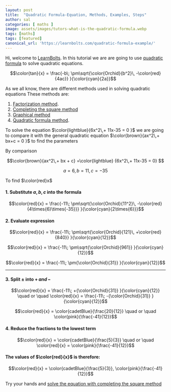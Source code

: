 ```yaml
---
layout: post
title:  "Quadratic Formula-Equation, Methods, Examples, Steps"
author: sal
categories: [ maths ]
image: assets/images/tutors-what-is-the-quadratic-formula.webp
tags: [maths]
tags: [featured]
canonical_url: 'https://learnbolts.com/quadratic-formula-example/'
---
```

Hi, welcome to [LearnBolts](../index.html). In this tutorial we are are going to use [quadratic formula](../quadratic-formula/) to solve quadratic equations.

$$\color{tan}{x} = \frac{-b\; \pm\sqrt{\color{Orchid}{b^2}\, -\color{red}{4ac}} }{\color{cyan}{2a}}$$

As we all know, there are different methods used in solving quadratic equations
These methods are:
1. [Factorization method]().
2. [Completing the square method](../completing-the-square)
3. [Graphical method](https://www.nagwa.com/en/explainers/612170817959/)
4. [Quadratic formula method](../quadratic-formula/).

To solve the equation $\color{lightblue}{6x^2\,+ 11x-35 = 0 }$ we are going to compare it with the general quadratic equation $\color{brown}{ax^2\,+ bx+c = 0 }$ to find the parameters

By comparison

$$\color{brown}{ax^2\,+ bx + c} =\color{lightblue} {6x^2\,+ 11x-35 = 0} $$

$$a = 6,\, b = 11, c = -35 $$

To find $\color{red}x$

#### 1. Substitute $a, b, c$ into the formula

$$\color{red}{x} = \frac{-11\; \pm\sqrt{\color{Orchid}{11^2}\, -\color{red}{4\times{6}\times{-35}}} }{\color{cyan}{2\times{6}}}$$

#### 2. Evaluate expression

$$\color{red}{x} = \frac{-11\; \pm\sqrt{\color{Orchid}{121}\, +\color{red}{840}} }{\color{cyan}{12}}$$

$$\color{red}{x} = \frac{-11\; \pm\sqrt{\color{Orchid}{961}} }{\color{cyan}{12}}$$

$$\color{red}{x} = \frac{-11\; \pm{\color{Orchid}{31}} }{\color{cyan}{12}}$$

<hr>

#### 3. Split $\pm$ into $+\, and\, -$

$$\color{red}{x} = \frac{-11\; +{\color{Orchid}{31}} }{\color{cyan}{12}}
\quad or \quad
\color{red}{x} = \frac{-11\; -{\color{Orchid}{31}} }{\color{cyan}{12}}$$

$$\color{red}{x} = \color{cadetBlue}{\frac{20}{12}}
\quad or \quad \color{pink}{\frac{-41}{12}}$$

#### 4. Reduce the fractions to the lowest term 

$$\color{red}{x} = \color{cadetBlue}{\frac{5}{3}}
 \quad or \quad
  \color{red}{x} = \color{pink}{\frac{-41}{12}}$$


#### The values of $\color{red}{x}$ is therefore:

$$\color{red}{x} = \color{cadetBlue}{\frac{5}{3}},  \color{pink}{\frac{-41}{12}}$$

Try your hands and [solve the equation with completing the square method](../completing-the-square/)